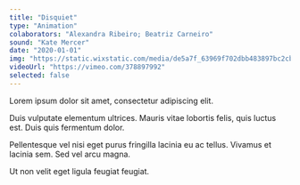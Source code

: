 ```yaml
---
title: "Disquiet"
type: "Animation"
colaborators: "Alexandra Ribeiro; Beatriz Carneiro"
sound: "Kate Mercer"
date: "2020-01-01"
img: "https://static.wixstatic.com/media/de5a7f_63969f702dbb483897bc2cbd7c692824~mv2.gif"
videoUrl: "https://vimeo.com/378897992"
selected: false
---
```

Lorem ipsum dolor sit amet, consectetur adipiscing elit.

Duis vulputate elementum ultrices. Mauris vitae lobortis felis, quis luctus est. Duis quis fermentum dolor. 

Pellentesque vel nisi eget purus fringilla lacinia eu ac tellus. Vivamus et lacinia sem. Sed vel arcu magna. 

Ut non velit eget ligula feugiat feugiat.
              